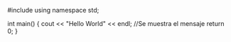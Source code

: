 #include <iostream>
using namespace std;

int main()
{
	cout << "Hello World" << endl; //Se muestra el mensaje
	return 0;
}
